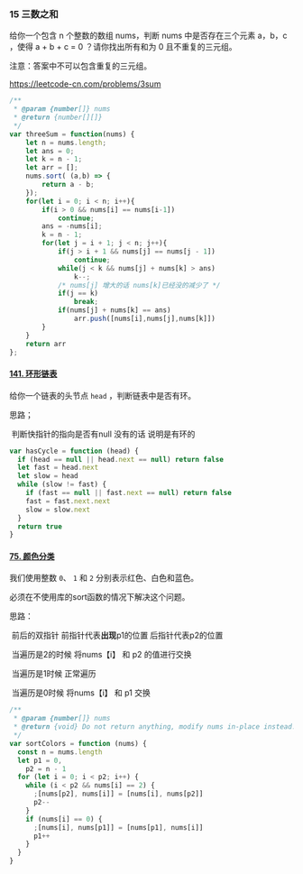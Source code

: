 ### 15 三数之和

给你一个包含 n 个整数的数组 nums，判断 nums 中是否存在三个元素 a，b，c ，使得 a + b + c = 0 ？请你找出所有和为 0 且不重复的三元组。

注意：答案中不可以包含重复的三元组。

https://leetcode-cn.com/problems/3sum

```javascript
/**
 * @param {number[]} nums
 * @return {number[][]}
 */
var threeSum = function(nums) {
    let n = nums.length;
    let ans = 0;
    let k = n - 1;
    let arr = [];
    nums.sort( (a,b) => {
        return a - b; 
    });
    for(let i = 0; i < n; i++){
        if(i > 0 && nums[i] == nums[i-1])
            continue;
        ans = -nums[i];
        k = n - 1;
        for(let j = i + 1; j < n; j++){
            if(j > i + 1 && nums[j] == nums[j - 1])
                continue;
            while(j < k && nums[j] + nums[k] > ans)
                k--;
            /* nums[j] 增大的话 nums[k]已经没的减少了 */
            if(j == k)
                break;
            if(nums[j] + nums[k] == ans)
                arr.push([nums[i],nums[j],nums[k]])
        }
    }
    return arr
};
```

#### [141. 环形链表](https://leetcode-cn.com/problems/linked-list-cycle/)

给你一个链表的头节点 `head` ，判断链表中是否有环。

思路；

​	判断快指针的指向是否有null 没有的话 说明是有环的

```javascript
var hasCycle = function (head) {
  if (head == null || head.next == null) return false
  let fast = head.next
  let slow = head
  while (slow != fast) {
    if (fast == null || fast.next == null) return false
    fast = fast.next.next
    slow = slow.next
  }
  return true
}

```

#### [75. 颜色分类](https://leetcode-cn.com/problems/sort-colors/)

我们使用整数 `0`、 `1` 和 `2` 分别表示红色、白色和蓝色。

必须在不使用库的sort函数的情况下解决这个问题。

思路：

​	前后的双指针 前指针代表**出现**p1的位置 后指针代表p2的位置

​	当遍历是2的时候 将nums【i】 和  p2 的值进行交换

​	当遍历是1时候 正常遍历

​	当遍历是0时候 将nums【i】 和  p1 交换

```js
/**
 * @param {number[]} nums
 * @return {void} Do not return anything, modify nums in-place instead.
 */
var sortColors = function (nums) {
  const n = nums.length
  let p1 = 0,
    p2 = n - 1
  for (let i = 0; i < p2; i++) {
    while (i < p2 && nums[i] == 2) {
      ;[nums[p2], nums[i]] = [nums[i], nums[p2]]
      p2--
    }
    if (nums[i] == 0) {
      ;[nums[i], nums[p1]] = [nums[p1], nums[i]]
      p1++
    }
  }
}
```

